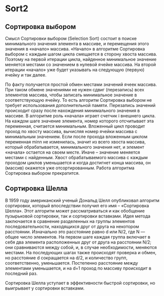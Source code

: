 # Sort2
## Сортировка выбором
Смысл Сортировки выбором (Selection Sort) состоит в поиске минимального значения элемента в массиве, и перемещения этого значения в «начало» массива.
«Начало» в алгоритме Сортировка выбором с каждым шагом цикла смещается в сторону хвоста массива. Поэтому на первой итерации цикла, найденное минимальное значение меняется местами со значением в нулевой ячейке массива. На второй итерации «начало» уже будет указывать на следующую (первую) ячейку и так далее.
 
По факту получается простой обмен местами значений ячеек массива. При таком обмене значениями не нужен сдвиг (перезапись) всех элементов массива, чтобы записать минимальное значение в соответствующую ячейку. То есть алгоритм Сортировка выбором не требует использования дополнительной памяти. Перезапись значений происходит сразу после нахождения минимального значения в массиве.
В алгоритме роль «начала» играет счетчик i внешнего цикла. На каждом шаге значение элемента, номер которого отсчитывает эта переменная, считается минимальным. Вложенный цикл проводит проход по хвосту массива, вычисляя номер ячейки массива с минимальным значением.
Если после прохода вложенным циклом переменная minn не изменилась, значит из всего хвоста массива, который обрабатывается, минимального значения нет, и элемент «начала» остается на своем месте. Иначе – значение меняется местами с найденным.
Хвост обрабатываемого массива с каждым проходом циклов уменьшается и когда достигнет конца массива, он (массив) окажется уже отсортированным. Работа алгоритма Сортировка выбором прекратится.

## Сортировка Шелла
В 1959 году американский ученый Дональд Шелл опубликовал алгоритм сортировки, который впоследствии получил его имя – «Сортировка Шелла». Этот алгоритм может рассматриваться и как обобщение пузырьковой сортировки, так и сортировки вставками.
Идея метода заключается в сравнение разделенных на группы элементов последовательности, находящихся друг от друга на некотором расстоянии. Изначально это расстояние равно d или N/2, где N — общее число элементов. На первом шаге каждая группа включает в себя два элемента расположенных друг от друга на расстоянии N/2; они сравниваются между собой, и, в случае необходимости, меняются местами. На последующих шагах также происходят проверка и обмен, но расстояние d сокращается на d/2, и количество групп, соответственно, уменьшается. Постепенно расстояние между элементами уменьшается, и на d=1 проход по массиву происходит в последний раз.

Сортировка Шелла уступает в эффективности быстрой сортировки, но выигрывает у сортировки вставками.
